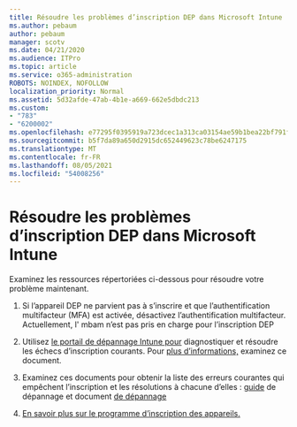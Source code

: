 ```yaml
---
title: Résoudre les problèmes d’inscription DEP dans Microsoft Intune
ms.author: pebaum
author: pebaum
manager: scotv
ms.date: 04/21/2020
ms.audience: ITPro
ms.topic: article
ms.service: o365-administration
ROBOTS: NOINDEX, NOFOLLOW
localization_priority: Normal
ms.assetid: 5d32afde-47ab-4b1e-a669-662e5dbdc213
ms.custom:
- "783"
- "6200002"
ms.openlocfilehash: e77295f0395919a723dcec1a313ca03154ae59b1bea22bf791f3a0f923cab60d
ms.sourcegitcommit: b5f7da89a650d2915dc652449623c78be6247175
ms.translationtype: MT
ms.contentlocale: fr-FR
ms.lasthandoff: 08/05/2021
ms.locfileid: "54008256"
---
```

# <a name="troubleshoot-issues-with-dep-enrollment-in-microsoft-intune"></a>Résoudre les problèmes d’inscription DEP dans Microsoft Intune

Examinez les ressources répertoriées ci-dessous pour résoudre votre problème maintenant.
  
1. Si l’appareil DEP ne parvient pas à s’inscrire et que l’authentification multifacteur (MFA) est activée, désactivez l’authentification multifacteur. Actuellement, l' mbam n’est pas pris en charge pour l’inscription DEP

2. Utilisez [le portail de dépannage Intune pour](https://devicemanagement.microsoft.com/#blade/Microsoft_Intune_DeviceSettings/TroubleshootBlade) diagnostiquer et résoudre les échecs d’inscription courants. Pour [plus d’informations,](https://docs.microsoft.com/intune/help-desk-operators) examinez ce document.

3. Examinez ces documents pour obtenir la liste des erreurs courantes qui empêchent l’inscription et les résolutions à chacune d’elles : [guide](https://support.microsoft.com/help/4039809/troubleshooting-ios-device-enrollment-in-intune) de dépannage et document [de dépannage](https://docs.microsoft.com/troubleshoot/mem/intune/troubleshoot-device-enrollment-in-intune)

4. [En savoir plus sur le programme d’inscription des appareils.](https://docs.microsoft.com/intune/device-enrollment-program-enroll-ios)
